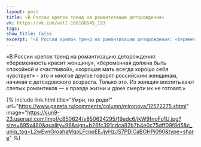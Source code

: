 ```yaml
---
layout: post
title: «В России крепок тренд на романтизацию деторождения»
vk: https://vk.com/wall-166188545_193
tags: 
show_title: false
excerpt: "«В России крепок тренд на романтизацию деторождения: «беременность красит женщину», «беременная должна быть спокойной и счастливой», «хорошая мать всегда хорошо себя чувствует» - это и многое другое говорят российским женщинам, начиная с детсадовского возраста. Только это. Из женщин воспитывают слепых романтиков — к правде жизни и даже смерти их не готовят.»"
---
```

«В России крепок тренд на романтизацию деторождения: «беременность красит женщину», «беременная должна быть спокойной и счастливой», «хорошая мать всегда хорошо себя чувствует» - это и многое другое говорят российским женщинам, начиная с детсадовского возраста. Только это. Из женщин воспитывают слепых романтиков — к правде жизни и даже смерти их не готовят.»

{% include link.html title="Умри, но роди!" url="https://www.gazeta.ru/comments/column/mironova/12572275.shtml" image="https://sun9-23.userapi.com/impf/c850624/v850624295/19edc6/jkW9fnoFo1U.jpg?size=895x480&quality=96&sign=b26fc391cdca82b7b4e0c75dff09f8d5&c_uniq_tag=L2wEvnGroahaMqoLFcppEEJjyHzJS7PDlCaBOHPi090&type=share" %}